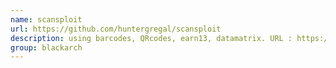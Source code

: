 ```yaml
---
name: scansploit
url: https://github.com/huntergregal/scansploit
description: using barcodes, QRcodes, earn13, datamatrix. URL : https://github.com/huntergregal/scansploit Groups : blackarch blackarch-exploitation
group: blackarch
---
```

